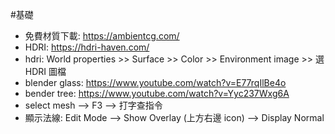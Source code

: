 #基礎 

- 免費材質下載: https://ambientcg.com/
- HDRI: https://hdri-haven.com/
- hdri: World properties >> Surface >> Color >> Environment image >> 選 HDRI 圖檔
- blender glass: https://www.youtube.com/watch?v=E77rqIlBe4o
- bender tree: https://www.youtube.com/watch?v=Yyc237Wxg6A
- select mesh --> F3 --> 打字查指令
- 顯示法線: Edit Mode --> Show Overlay (上方右邊 icon) --> Display Normal
